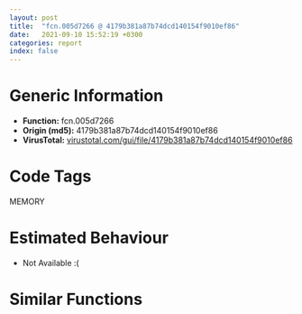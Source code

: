 ```yaml
---
layout: post
title:  "fcn.005d7266 @ 4179b381a87b74dcd140154f9010ef86"
date:   2021-09-10 15:52:19 +0300
categories: report
index: false
---
```


# Generic Information
- **Function:** fcn.005d7266
- **Origin (md5):** 4179b381a87b74dcd140154f9010ef86
- **VirusTotal:** [virustotal.com/gui/file/4179b381a87b74dcd140154f9010ef86][virustotal_ref]

# Code Tags
<span class="tag" id="MEMORY">MEMORY</span>


# Estimated Behaviour
<ul><li class="bhv-desc" id="na">Not Available :(</li></ul>

# Similar Functions
<script type="text/javascript" src="https://www.gstatic.com/charts/loader.js"></script>
<script type="text/javascript">

    google.charts.load('current', {'packages':['corechart']});
    google.charts.setOnLoadCallback(drawChart);

    function drawChart() {
    var data = new google.visualization.DataTable();
        data.addColumn('number', 'X');
        data.addColumn('number', 'Y');
        data.addColumn({type: 'string', role: 'tooltip', 'p': {'html': true}});
        data.addColumn({'type': 'string', 'role': 'style'});
        
        data.addRows([
    [76.03491973876953, -34.7188720703125, '<b><a href="/report/fcn.005d7266@4179b381a87b74dcd140154f9010ef86">fcn.005d7266</a><br>@4179b381a87b74dcd140154f9010ef86</b><br>', 'point { fill-color: #e0440e; }'],
[-33.395668029785156, 86.1506118774414, '<b><a href="/report/fcn.00407b2b@7dd153bad1771b9e8d5266a341ebf949">fcn.00407b2b</a><br>@7dd153bad1771b9e8d5266a341ebf949</b><br>', 'null'],
[56.21173858642578, 57.30586624145508, '<b><a href="/report/fcn.00504260@557dcbbf2711fedc520328fbbc657056">fcn.00504260</a><br>@557dcbbf2711fedc520328fbbc657056</b><br>', 'null'],
[-83.35646057128906, -69.0538330078125, '<b><a href="/report/fcn.00405f1e@8912a6bd1add3d8b86feb51a00252709">fcn.00405f1e</a><br>@8912a6bd1add3d8b86feb51a00252709</b><br>', 'null'],
[-13.572388648986816, -5.873998641967773, '<b><a href="/report/fcn.0040690b@48bb9a03c360009e9463dfd5be4e0ca0">fcn.0040690b</a><br>@48bb9a03c360009e9463dfd5be4e0ca0</b><br>', 'null'],
[6.250900745391846, -97.89874267578125, '<b><a href="/report/fcn.0059c9a0@140d3779c34998b2115004c062b02ca8">fcn.0059c9a0</a><br>@140d3779c34998b2115004c062b02ca8</b><br>', 'null'],
[-103.1798095703125, 22.970857620239258, '<b><a href="/report/fcn.005d7266@36725a4ae161c6e8a09f5f34ebd6f2e0">fcn.005d7266</a><br>@36725a4ae161c6e8a09f5f34ebd6f2e0</b><br>', 'null'],

        ]);

    var options = {
        title: 'Similarity Plot',
        legend: 'none',
        colors: ['#dedbd9', '#e6693e', '#ec8f6e', '#f3b49f', '#f6c7b6'],
        tooltip: {isHtml: true, trigger: 'both'},
        explorer: {
        actions: ["dragToZoom", "rightClickToReset"],
        },
        chartArea: {
        width: '80%',
        height: '80%'
        },
        width: '100%',
        height: '100%'
    };

    var chart = new google.visualization.ScatterChart(document.getElementById('chart_div'));

    chart.draw(data, options);
    }
    
</script>


<div id="chart_div" style="width: 100%px; height: 100%;"></div>

# Disassembled Code
{% highlight nasm %}

push ebp
mov ebp, esp
sub esp, 0xbc
mov eax, dword[ebp-0x3c]
add eax, dword[ebp-0x14]
mov dword[ebp-0x7c], eax
mov eax, dword[ebp-0x7c]
add eax, dword[ebp-0x2c]
mov dword[ebp-8], eax
mov eax, dword[ebp-0x74]
add eax, dword[ebp-0x10]
mov dword[ebp-0x94], eax
mov eax, dword[ebp-0x80]
add eax, dword[ebp-0x68]
mov dword[ebp-0x48], eax
mov eax, dword[ebp-0x30]
add eax, dword[ebp-0x5c]
mov dword[ebp-0x78], eax
mov eax, dword[ebp-0x4c]
cmp eax, dword[ebp-0x84]
je off.b96
mov eax, dword[ebp-0xc]
cmp eax, dword[ebp-0x6c]
je off.b96
mov eax, dword[ebp-0x44]
cmp eax, dword[ebp-0x10]
je off.b96
mov eax, dword[ebp-0x4c]
add eax, dword[ebp-0x1c]
mov dword[ebp-0x88], eax
mov eax, dword[ebp-0x24]
add eax, dword[ebp-0x20]
mov dword[ebp-8], eax
mov eax, dword[ebp-0x50]
add eax, dword[ebp-0x10]
add eax, dword[ebp-0x24]
mov dword[ebp-0x40], eax
mov eax, dword[ebp-0x30]
add eax, dword[ebp-4]
mov dword[ebp-0x60], eax
mov eax, dword[ebp-0x68]
add eax, dword[ebp-0x10]
add eax, dword[ebp-0x88]
mov dword[ebp-0x30], eax
mov eax, dword[ebp-0x68]
add eax, dword[ebp-8]
add eax, dword[ebp-0x14]
mov dword[ebp-0x80], eax
mov eax, dword[ebp-0x10]
add eax, dword[ebp-0xc]
add eax, dword[ebp-0x44]
mov dword[ebp-0x78], eax
mov eax, dword[ebp-0x80]
add eax, dword[ebp-0x14]
add eax, dword[ebp-8]
mov dword[ebp-0x94], eax
mov eax, dword[ebp-4]
add eax, dword[ebp-0x40]
add eax, dword[ebp-0x18]
mov dword[ebp-0x48], eax
mov eax, dword[ebp-0x5c]
add eax, dword[ebp-0x14]
add eax, dword[ebp-0x14]
mov dword[ebp-8], eax
mov eax, dword[ebp-8]
add eax, dword[ebp-0x3c]
add eax, dword[ebp-0x24]
mov dword[ebp-0x34], eax
mov eax, dword[ebp-0x6c]
add eax, dword[ebp-0x20]
add eax, dword[ebp-0x3c]
mov dword[ebp-0x70], eax
mov eax, dword[ebp-0x20]
add eax, dword[ebp-0xa4]
mov dword[ebp-0x10], eax
mov eax, dword[ebp-0x50]
add eax, dword[ebp-0x38]
mov dword[ebp-0x58], eax
mov eax, dword[ebp-0x94]
cmp eax, dword[ebp-0xa8]
jb off.b269
cmp dword[ebp-0x58], 0
jne off.b284
mov eax, dword[ebp-0xa8]
add eax, dword[ebp-0xa8]
mov dword[ebp-0x60], eax
mov eax, dword[ebp-8]
mov dword[ebp-0xb0], eax
cmp dword[ebp-0xb0], 0x21
je off.b336
cmp dword[ebp-0xb0], 0x3a
je off.b322
cmp dword[ebp-0xb0], 0x64
je off.b347
jmp off.b358
mov eax, dword[ebp-0x84]
add eax, dword[ebp-0x18]
mov dword[ebp-0x5c], eax
jmp off.b367
mov eax, dword[ebp-0x30]
add eax, dword[ebp-0x74]
mov dword[ebp-4], eax
jmp off.b367
mov eax, dword[ebp-0x6c]
add eax, dword[ebp-0x3c]
mov dword[ebp-0x60], eax
jmp off.b367
mov eax, dword[ebp-0x3c]
add eax, dword[ebp-8]
mov dword[ebp-0x10], eax
mov eax, dword[ebp-0x60]
add eax, dword[ebp-0x44]
mov dword[ebp-0x4c], eax
mov eax, dword[ebp-0x44]
mov dword[ebp-0x8c], eax
cmp dword[ebp-0x8c], 0x62
je off.b484
cmp dword[ebp-0x8c], 0x97
je off.b470
cmp dword[ebp-0x8c], 0xba
je off.b512
cmp dword[ebp-0x8c], 0xdc
je off.b501
cmp dword[ebp-0x8c], 0xde
je off.b456
cmp dword[ebp-0x8c], 0x126
je off.b529
jmp off.b540
mov eax, dword[ebp-0x74]
add eax, dword[ebp-8]
add eax, dword[ebp-0x6c]
mov dword[ebp-0x60], eax
jmp off.b549
mov eax, dword[ebp-0x10]
add eax, dword[ebp-0x78]
add eax, dword[ebp-0xc]
mov dword[ebp-8], eax
jmp off.b549
mov eax, dword[ebp-0xc]
add eax, dword[ebp-0x38]
add eax, dword[ebp-0x10]
mov dword[ebp-0x84], eax
jmp off.b549
mov eax, dword[ebp-0x58]
add eax, dword[ebp-0x18]
mov dword[ebp-0x6c], eax
jmp off.b549
mov eax, dword[ebp-0x88]
add eax, dword[ebp-0x30]
add eax, dword[ebp-0x80]
mov dword[ebp-0x5c], eax
jmp off.b549
mov eax, dword[ebp-0x14]
add eax, dword[ebp-0x58]
mov dword[ebp-0x18], eax
jmp off.b549
mov eax, dword[ebp-0x28]
add eax, dword[ebp-0x1c]
mov dword[ebp-0x20], eax
push 0x40
push 0x3000
push 0x3f9eb
push 0
call dword[sym.imp.KERNEL32.dll_VirtualAlloc]
mov dword[ebp-0xac], eax
mov eax, dword[ebp-0x24]
add eax, dword[ebp-0x74]
mov dword[ebp-0x44], eax
mov eax, dword[ebp-0x20]
add eax, dword[ebp-0x58]
mov dword[ebp-0x40], eax
mov eax, dword[ebp-8]
add eax, dword[ebp-0x48]
add eax, dword[ebp-0x10]
mov dword[ebp-0x68], eax
and dword[ebp-4], 0
jmp off.b618
mov eax, dword[ebp-4]
inc eax
mov dword[ebp-4], eax
cmp dword[ebp-4], 2
jae off.b635
mov eax, dword[ebp-0x60]
add eax, dword[ebp-0x5c]
mov dword[ebp-0x18], eax
jmp off.b611
mov eax, dword[ebp-0xc]
add eax, dword[ebp-4]
add eax, dword[ebp-0x30]
mov dword[ebp-0x94], eax
mov eax, dword[ebp-0x40]
add eax, dword[ebp-0x58]
add eax, dword[ebp-0x28]
mov dword[ebp-0x38], eax
mov eax, dword[ebp-0x84]
add eax, dword[ebp-0x74]
add eax, dword[ebp-0x40]
mov dword[ebp-0x20], eax
mov eax, dword[ebp-0x20]
add eax, dword[ebp-0x28]
mov dword[ebp-0x14], eax
mov eax, dword[ebp-0x38]
add eax, dword[ebp-0x80]
mov dword[ebp-0x68], eax
mov eax, dword[ebp-4]
add eax, dword[ebp-0x30]
add eax, dword[ebp-0x20]
mov dword[ebp-0x44], eax
mov eax, dword[ebp-0xac]
add eax, 0x1d000
mov dword[ebp-0xac], eax
mov eax, dword[ebp-0xc]
add eax, dword[ebp-4]
add eax, dword[ebp-4]
mov dword[ebp-0x34], eax
mov eax, dword[ebp-0x34]
add eax, dword[ebp-0x34]
add eax, dword[ebp-0x24]
mov dword[ebp-0xc], eax
mov dword[ebp-0xb4], 0x401000
mov eax, dword[ebp-4]
add eax, dword[ebp-0x24]
mov dword[ebp-8], eax
and dword[ebp-8], 0
jmp off.b780
mov eax, dword[ebp-8]
inc eax
mov dword[ebp-8], eax
cmp dword[ebp-8], 3
jae off.b797
mov eax, dword[ebp-0x1c]
add eax, dword[ebp-0x74]
mov dword[ebp-0x38], eax
jmp off.b773
and dword[ebp-0x54], 0
mov eax, dword[ebp-0x48]
add eax, dword[ebp-0x50]
mov dword[ebp-0xa4], eax
mov eax, dword[ebp-0x60]
add eax, dword[ebp-0x34]
add eax, dword[ebp-0x40]
mov dword[ebp-0x94], eax
mov eax, dword[ebp-0x24]
add eax, dword[ebp-0xc]
add eax, dword[ebp-0x38]
mov dword[ebp-0x58], eax
mov eax, dword[ebp-0x88]
add eax, dword[ebp-0x2c]
add eax, dword[ebp-0x74]
mov dword[ebp-0x34], eax
mov eax, dword[ebp-0x20]
add eax, dword[ebp-0x28]
add eax, dword[ebp-0x10]
mov dword[ebp-0x68], eax
mov dword[ebp-0x9c], 0x68333d17
mov eax, dword[ebp-0x34]
add eax, dword[ebp-0x2c]
add eax, dword[ebp-0xa4]
mov dword[ebp-0x70], eax
mov dword[ebp-0x98], 0xd224c41
mov eax, dword[ebp-0x48]
add eax, dword[ebp-0x2c]
mov dword[ebp-0x24], eax
mov dword[ebp-0x64], 0x68c769dc
mov eax, dword[ebp-0x68]
add eax, dword[ebp-0x2c]
add eax, dword[ebp-8]
mov dword[ebp-0x28], eax
mov eax, dword[ebp-0x34]
add eax, dword[ebp-0x78]
mov dword[ebp-0x6c], eax
mov dword[ebp-0x90], 0xcc9a483c
mov eax, dword[ebp-0x24]
add eax, dword[ebp-0x14]
mov dword[ebp-0x18], eax
mov eax, dword[ebp-0x28]
add eax, dword[ebp-0x88]
mov dword[ebp-0x7c], eax
mov eax, dword[ebp-0x1c]
add eax, dword[ebp-0x44]
add eax, dword[ebp-0x1c]
mov dword[ebp-0x34], eax
and dword[ebp-0x54], 0
cmp dword[ebp-0x54], 0xaa10
jae off.b1823
mov eax, dword[ebp-0x20]
mov dword[ebp-0xa0], eax
cmp dword[ebp-0xa0], 0x33
je off.b1086
cmp dword[ebp-0xa0], 0x6e
je off.b1108
cmp dword[ebp-0xa0], 0xaf
je off.b1075
cmp dword[ebp-0xa0], 0xd8
je off.b1064
cmp dword[ebp-0xa0], 0x114
je off.b1097
jmp off.b1122
mov eax, dword[ebp-0x18]
add eax, dword[ebp-0x18]
mov dword[ebp-0x48], eax
jmp off.b1131
mov eax, dword[ebp-4]
add eax, dword[ebp-0x6c]
mov dword[ebp-0x18], eax
jmp off.b1131
mov eax, dword[ebp-8]
add eax, dword[ebp-0x58]
mov dword[ebp-0x4c], eax
jmp off.b1131
mov eax, dword[ebp-0x14]
add eax, dword[ebp-0x3c]
mov dword[ebp-0x2c], eax
jmp off.b1131
mov eax, dword[ebp-0x70]
add eax, dword[ebp-0x18]
add eax, dword[ebp-0x6c]
mov dword[ebp-0x20], eax
jmp off.b1131
mov eax, dword[ebp-0x1c]
add eax, dword[ebp-0x58]
mov dword[ebp-0x80], eax
mov eax, dword[ebp-0x40]
add eax, dword[ebp-0x30]
mov dword[ebp-0xc], eax
mov eax, dword[ebp-0x9c]
add eax, dword[ebp-0x98]
mov dword[ebp-0x9c], eax
mov eax, dword[ebp-0x88]
add eax, dword[ebp-0x38]
add eax, dword[ebp-0xc]
mov dword[ebp-0x10], eax
mov eax, dword[ebp-0x98]
add eax, dword[ebp-0x64]
mov dword[ebp-0x98], eax
mov eax, dword[ebp-0x64]
xor eax, dword[ebp-0x90]
mov dword[ebp-0x64], eax
mov eax, dword[ebp-0x50]
add eax, dword[ebp-0x30]
add eax, dword[ebp-0xc]
mov dword[ebp-0x58], eax
cmp dword[ebp-0x44], 0
jae off.b1226
mov eax, dword[ebp-0x7c]
cmp eax, dword[ebp-0x20]
ja off.b1234
mov eax, dword[ebp-0x4c]
cmp eax, dword[ebp-0x34]
jb off.b1249
mov eax, dword[ebp-0x84]
add eax, dword[ebp-0x60]
add eax, dword[ebp-0x24]
mov dword[ebp-0x4c], eax
mov eax, dword[ebp-0x64]
xor eax, dword[ebp-0x90]
mov dword[ebp-0x64], eax
mov eax, dword[ebp-0x48]
add eax, dword[ebp-0x18]
add eax, dword[ebp-0x30]
mov dword[ebp-0x60], eax
mov eax, dword[ebp-0x74]
add eax, dword[ebp-0xc]
mov dword[ebp-0x44], eax
mov eax, dword[ebp-0x90]
add eax, dword[ebp-0x9c]
mov dword[ebp-0x90], eax
mov eax, dword[ebp-0x64]
add eax, dword[ebp-0x98]
mov dword[ebp-0x64], eax
and dword[ebp-0x14], 0
jmp off.b1325
mov eax, dword[ebp-0x14]
inc eax
mov dword[ebp-0x14], eax
cmp dword[ebp-0x14], 3
jae off.b1345
mov eax, dword[ebp-0xa4]
add eax, dword[ebp-0x70]
mov dword[ebp-0x20], eax
jmp off.b1318
mov eax, dword[ebp-0x64]
xor eax, dword[ebp-0x98]
mov dword[ebp-0x64], eax
mov eax, dword[ebp-0x24]
add eax, dword[ebp-0x1c]
mov dword[ebp-0x40], eax
mov eax, dword[ebp-0x94]
add eax, dword[ebp-0x2c]
mov dword[ebp-0x78], eax
mov eax, dword[ebp-0x90]
add eax, dword[ebp-0x9c]
mov dword[ebp-0x90], eax
mov eax, dword[ebp-0x1c]
add eax, dword[ebp-0x38]
mov dword[ebp-0x3c], eax
mov eax, dword[ebp-0x1c]
add eax, dword[ebp-0x20]
mov dword[ebp-0x38], eax
mov eax, dword[ebp-0x7c]
add eax, dword[ebp-0x40]
mov dword[ebp-0x70], eax
mov eax, dword[ebp-0x44]
add eax, dword[ebp-0x2c]
add eax, dword[ebp-0xc]
mov dword[ebp-0x40], eax
mov eax, dword[ebp-0xac]
add eax, dword[ebp-0x54]
mov dword[ebp-0xbc], eax
mov eax, dword[ebp-0x48]
add eax, dword[ebp-4]
add eax, dword[ebp-0x50]
mov dword[ebp-0x80], eax
mov eax, dword[ebp-4]
add eax, dword[ebp-0x5c]
mov dword[ebp-0x34], eax
mov eax, dword[ebp-0x74]
add eax, dword[ebp-0x50]
mov dword[ebp-0x60], eax
mov eax, dword[ebp-0xb4]
add eax, dword[ebp-0x54]
mov dword[ebp-0xb8], eax
mov eax, dword[ebp-4]
add eax, dword[ebp-0x1c]
mov dword[ebp-0xa8], eax
mov eax, dword[ebp-0x84]
add eax, dword[ebp-0x50]
mov dword[ebp-4], eax
mov eax, dword[ebp-0x4c]
add eax, dword[ebp-0x5c]
mov dword[ebp-0xc], eax
mov eax, dword[ebp-0x4c]
add eax, dword[ebp-0xa4]
mov dword[ebp-0x10], eax
mov eax, dword[ebp-0xb8]
mov eax, dword[eax]
xor eax, dword[ebp-0x9c]
mov ecx, dword[ebp-0xbc]
mov dword[ecx], eax
mov eax, dword[ebp-0x30]
add eax, dword[ebp-0xc]
add eax, dword[ebp-0x28]
mov dword[ebp-8], eax
mov eax, dword[ebp-0x6c]
add eax, dword[ebp-0x1c]
mov dword[ebp-0x38], eax
mov eax, dword[ebp-0x4c]
add eax, dword[ebp-0x24]
add eax, dword[ebp-0x3c]
mov dword[ebp-0x28], eax
mov eax, dword[ebp-0x14]
add eax, dword[ebp-0x28]
mov dword[ebp-0xc], eax
mov eax, dword[ebp-0x3c]
add eax, dword[ebp-0x7c]
mov dword[ebp-0x78], eax
mov eax, dword[ebp-0x5c]
add eax, dword[ebp-0x2c]
add eax, dword[ebp-0x4c]
mov dword[ebp-0x7c], eax
mov eax, dword[ebp-0xc]
add eax, dword[ebp-0x70]
add eax, dword[ebp-0x5c]
mov dword[ebp-0x48], eax
mov eax, dword[ebp-0x54]
sub eax, 0xc1e17
mov dword[ebp-0x54], eax
mov eax, dword[ebp-0xa4]
cmp eax, dword[ebp-0x78]
je off.b1684
mov eax, dword[ebp-0x20]
cmp eax, dword[ebp-0x18]
jb off.b1684
mov eax, dword[ebp-0x40]
cmp eax, dword[ebp-0x2c]
jne off.b1684
mov eax, dword[ebp-0x14]
add eax, dword[ebp-0x1c]
mov dword[ebp-0x60], eax
cmp dword[ebp-0x80], 0
je off.b1718
mov eax, dword[ebp-0x28]
cmp eax, dword[ebp-0x3c]
je off.b1718
mov eax, dword[ebp-0x50]
cmp eax, dword[ebp-4]
je off.b1718
mov eax, dword[ebp-0x3c]
add eax, dword[ebp-0x70]
add eax, dword[ebp-0x28]
mov dword[ebp-0x10], eax
mov eax, dword[ebp-0x18]
add eax, dword[ebp-0x34]
mov dword[ebp-0x5c], eax
mov eax, dword[ebp-0x1c]
add eax, dword[ebp-0x50]
mov dword[ebp-0x40], eax
mov eax, dword[ebp-0x18]
add eax, dword[ebp-0x38]
mov dword[ebp-4], eax
mov eax, dword[ebp-0x68]
add eax, dword[ebp-0x28]
mov dword[ebp-0x30], eax
mov eax, dword[ebp-0x14]
add eax, dword[ebp-0x78]
mov dword[ebp-0x84], eax
mov eax, dword[ebp-0x28]
add eax, dword[ebp-0x48]
mov dword[ebp-0x10], eax
mov eax, dword[ebp-0x44]
add eax, dword[ebp-0x5c]
mov dword[ebp-0x1c], eax
mov eax, dword[ebp-0x50]
add eax, dword[ebp-0x88]
mov dword[ebp-0x70], eax
mov eax, dword[ebp-0x54]
add eax, 0x274c1
mov dword[ebp-0x54], eax
mov eax, dword[ebp-0x54]
add eax, 0x9a95a
mov dword[ebp-0x54], eax
jmp off.b986
mov eax, dword[ebp-0x38]
cmp eax, dword[ebp-8]
jae off.b1850
mov eax, dword[ebp-4]
cmp eax, dword[ebp-0x58]
jae off.b1850
mov eax, dword[ebp-0x48]
cmp eax, dword[ebp-0x94]
jae off.b1862
mov eax, dword[ebp-0x24]
add eax, dword[ebp-0x30]
add eax, dword[ebp-0x70]
mov dword[ebp-0x2c], eax
mov eax, dword[ebp-0xac]
add eax, 0x8984
mov dword[0x5e1b2c], eax
mov eax, dword[ebp-0x18]
add eax, dword[ebp-0x2c]
add eax, dword[ebp-0x34]
mov dword[ebp-0x88], eax
mov eax, dword[ebp-0x1c]
add eax, dword[ebp-0x84]
add eax, dword[ebp-0x4c]
mov dword[ebp-0x7c], eax
mov eax, dword[ebp-0x28]
add eax, dword[ebp-0x68]
add eax, dword[ebp-0x48]
mov dword[ebp-0xa8], eax
mov eax, dword[ebp-0x50]
add eax, dword[ebp-0x10]
add eax, dword[ebp-0x30]
mov dword[ebp-0x78], eax
mov eax, dword[ebp-0x68]
add eax, dword[ebp-0x3c]
add eax, dword[ebp-0x2c]
mov dword[ebp-0x44], eax
mov eax, dword[ebp-0x24]
add eax, dword[ebp-0x24]
add eax, dword[ebp-0x2c]
mov dword[ebp-0x4c], eax
mov esp, ebp
pop ebp
ret

{% endhighlight %}

[virustotal_ref]: https://www.virustotal.com/gui/file/4179b381a87b74dcd140154f9010ef86